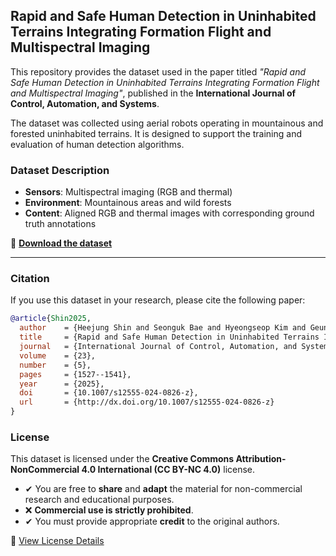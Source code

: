 ## Rapid and Safe Human Detection in Uninhabited Terrains Integrating Formation Flight and Multispectral Imaging

This repository provides the dataset used in the paper titled *"Rapid and Safe Human Detection in Uninhabited Terrains Integrating Formation Flight and Multispectral Imaging"*, published in the **International Journal of Control, Automation, and Systems**.

The dataset was collected using aerial robots operating in mountainous and forested uninhabited terrains. It is designed to support the training and evaluation of human detection algorithms.

### Dataset Description

- **Sensors**: Multispectral imaging (RGB and thermal)
- **Environment**: Mountainous areas and wild forests
- **Content**: Aligned RGB and thermal images with corresponding ground truth annotations

📁 **[Download the dataset](https://drive.google.com/file/d/1-d_0z-cx3gS_vBKKesW4Hr9P0T7J-ALf/view?usp=sharing)**

---

### Citation

If you use this dataset in your research, please cite the following paper:

```bibtex
@article{Shin2025,
  author    = {Heejung Shin and Seonguk Bae and Hyeongseop Kim and Geunsik Bae and Taewook Park and Gaeun Yim and Junhee Lee and Dongjin Lee and Sang-Gyun Woo and Hyondong Oh},
  title     = {Rapid and Safe Human Detection in Uninhabited Terrains Integrating Formation Flight and Multispectral Imaging},
  journal   = {International Journal of Control, Automation, and Systems},
  volume    = {23},
  number    = {5},
  pages     = {1527--1541},
  year      = {2025},
  doi       = {10.1007/s12555-024-0826-z},
  url       = {http://dx.doi.org/10.1007/s12555-024-0826-z}
}
```
### License

This dataset is licensed under the **Creative Commons Attribution-NonCommercial 4.0 International (CC BY-NC 4.0)** license.

- ✔ You are free to **share** and **adapt** the material for non-commercial research and educational purposes.
- ❌ **Commercial use is strictly prohibited**.
- ✔ You must provide appropriate **credit** to the original authors.

🔗 [View License Details](https://creativecommons.org/licenses/by-nc/4.0/)
